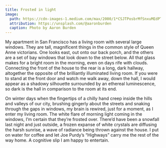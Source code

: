 ```yaml
---
title: Frosted in light
image:
  path: https://cdn-images-1.medium.com/max/2000/1*CSJTPosbrMfSnxuMEdPTQQ.jpeg
  attribution: https://unsplash.com/@aaronburden
  caption: Photo by Aaron Burden
---
```


My apartment in San Francisco has a living room with several large windows. They
are tall, magnificent things in the common style of Queen Anne victorians. One
looks east, out onto our back porch, and the others are a set of bay windows
that look down to the street below. All that glass makes for a bright room in
the morning, even on days rife with clouds. Connecting the front of the house to
the rear is a long, dark hallway, altogether the opposite of the brilliantly
illuminated living room. If you were to stand at the front door and watch me
walk away, down the hall, I would appear as a shadowy silhouette surrounded by
an ethereal luminescence, so dark is the hall in comparison to the room at its
end.

On winter days when the fingertips of a chilly hand creep inside the hills and
valleys of our city, brushing gingerly about the streets and snaking through the
gaps in windows, my brain is rewired, just for a moment, as I enter my living
room. The white flare of morning light coming in the windows, I’m certain that
they’re frosted over. There’d have been a snowfall last night and just outside,
a frozen expanse of white crystals are diffusing the harsh sunrise, a wave of
radiance being thrown against the house. I put on water for coffee and let Joe
Purdy’s “Highways” carry me the rest of the way home. A cognitive slip I am
happy to entertain.
